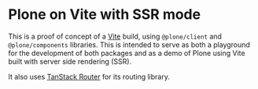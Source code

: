 # Plone on Vite with SSR mode

This is a proof of concept of a [Vite](https://vite.dev) build, using `@plone/client` and `@plone/components` libraries.
This is intended to serve as both a playground for the development of both packages and as a demo of Plone using Vite built with server side rendering (SSR).

It also uses [TanStack Router](https://tanstack.com/router/latest/docs/framework/react/overview) for its routing library.
